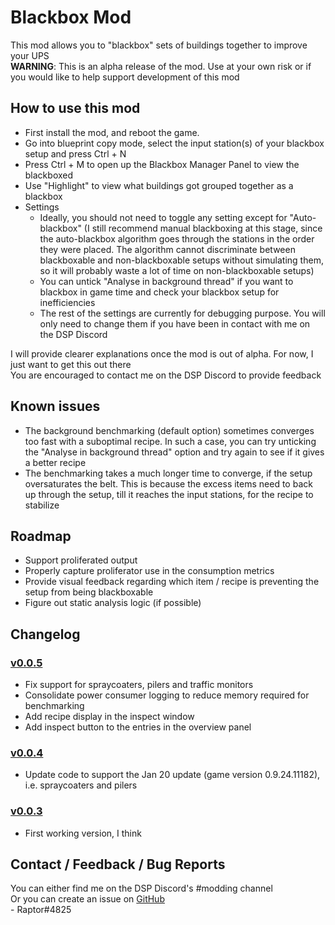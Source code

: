 # Blackbox Mod
This mod allows you to "blackbox" sets of buildings together to improve your UPS  
**WARNING**: This is an alpha release of the mod. Use at your own risk or if you would like to help support development of this mod  

## How to use this mod
* First install the mod, and reboot the game.
* Go into blueprint copy mode, select the input station(s) of your blackbox setup and press Ctrl + N  
* Press Ctrl + M to open up the Blackbox Manager Panel to view the blackboxed
* Use "Highlight" to view what buildings got grouped together as a blackbox
* Settings
  * Ideally, you should not need to toggle any setting except for "Auto-blackbox" (I still recommend manual blackboxing at this stage, since the auto-blackbox algorithm goes through the stations in the order they were placed. The algorithm cannot discriminate between blackboxable and non-blackboxable setups without simulating them, so it will probably waste a lot of time on non-blackboxable setups)
  * You can untick "Analyse in background thread" if you want to blackbox in game time and check your blackbox setup for inefficiencies
  * The rest of the settings are currently for debugging purpose. You will only need to change them if you have been in contact with me on the DSP Discord

I will provide clearer explanations once the mod is out of alpha. For now, I just want to get this out there  
You are encouraged to contact me on the DSP Discord to provide feedback

## Known issues

* The background benchmarking (default option) sometimes converges too fast with a suboptimal recipe. In such a case, you can try unticking the "Analyse in background thread" option and try again to see if it gives a better recipe
* The benchmarking takes a much longer time to converge, if the setup oversaturates the belt. This is because the excess items need to back up through the setup, till it reaches the input stations, for the recipe to stabilize

## Roadmap

* Support proliferated output
* Properly capture proliferator use in the consumption metrics
* Provide visual feedback regarding which item / recipe is preventing the setup from being blackboxable
* Figure out static analysis logic (if possible)

## Changelog

### [v0.0.5](https://dsp.thunderstore.io/package/Raptor/Blackbox/0.0.5/)
* Fix support for spraycoaters, pilers and traffic monitors
* Consolidate power consumer logging to reduce memory required for benchmarking
* Add recipe display in the inspect window
* Add inspect button to the entries in the overview panel

### [v0.0.4](https://dsp.thunderstore.io/package/Raptor/Blackbox/0.0.4/)
* Update code to support the Jan 20 update (game version 0.9.24.11182), i.e. spraycoaters and pilers

### [v0.0.3](https://dsp.thunderstore.io/package/Raptor/Blackbox/0.0.3/)
* First working version, I think

## Contact / Feedback / Bug Reports
You can either find me on the DSP Discord's #modding channel  
Or you can create an issue on [GitHub](https://github.com/Velociraptor115/DSPMods)  
\- Raptor#4825